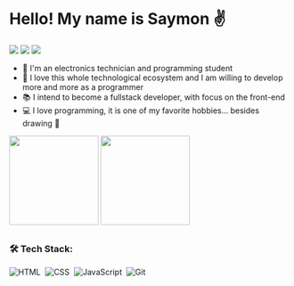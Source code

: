 # Hello! My name is Saymon :v:

<a href="https://www.instagram.com/saymonnv/" target="_blank"><img src="https://img.shields.io/badge/-Instagram-%23E4405F?style=for-the-badge&logo=instagram&logoColor=white" target="_blank"></a> 
<a href="https://www.linkedin.com/in/saymonvictor/" target="_blank"><img src="https://img.shields.io/badge/-LinkedIn-%230077B5?style=for-the-badge&logo=linkedin&logoColor=white" target="_blank"></a>
<a href="mailto:saymonnnvict0r@gmail.com" target="_blank"><img src="https://img.shields.io/badge/-Gmail-ea4335?style=for-the-badge&logo=gmail&logoColor=white" target="_blank"></a>

- :pushpin: I'm an electronics technician and programming student
- :rocket: I love this whole technological ecosystem and I am willing to develop more and more as a programmer
- :books: I intend to become a fullstack developer, with focus on the front-end
- :computer: I love programming, it is one of my favorite hobbies... besides drawing :art:

<div>
 <img height="160px" src="https://github-readme-stats.vercel.app/api?username=Symonnv&show_icons=true&theme=material-palenight&include_all_commits=true&count_private=truee"/>
 <img height="160px" src="https://github-readme-stats.vercel.app/api/top-langs/?username=Symonnv&layout=compact&langs_count=16&theme=material-palenight"/>
</div>

##

### 🛠&nbsp;Tech Stack:

![HTML](https://img.shields.io/badge/-HTML-292d3e?style=flat-square&logo=HTML5)&nbsp;
![CSS](https://img.shields.io/badge/-CSS-292d3e?style=flat-square&logo=CSS3&logoColor=1572B6)&nbsp;
![JavaScript](https://img.shields.io/badge/-JavaScript-292d3e?style=flat-square&logo=javascript)&nbsp;
![Git](https://img.shields.io/badge/-Git-292d3e?style=flat-square&logo=git)&nbsp;
